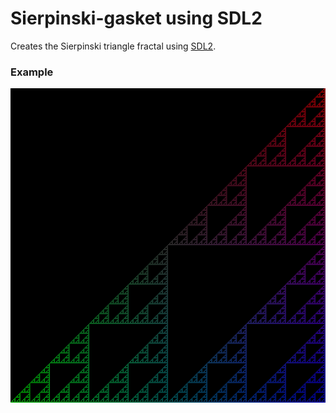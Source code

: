 # Sierpinski-gasket using SDL2

Creates the Sierpinski triangle fractal using [SDL2](https://www.libsdl.org/).

### Example

![Example](example2.png)
